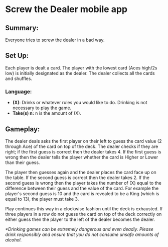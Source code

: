 # Screw the Dealer mobile app

## Summary:
Everyone tries to screw the dealer in a bad way.

## Set Up:
Each player is dealt a card. The player with the lowest card (Aces high/2s low) is initially designated as the dealer. The dealer collects all the cards and shuffles.

### Language:
* **(X)**: Drinks or whatever rules you would like to do. Drinking is not necessary to play the game.
* **Take(s) n:** n is the amount of (X).

## Gameplay:
The dealer deals asks the first player on their left to guess the card value (2 through Ace) of the card on top of the deck. The dealer checks if they are right; if the first guess is correct then the dealer takes 4. If the first guess is wrong then the dealer tells the player whether the card is Higher or Lower than their guess.

The player then guesses again and the dealer places the card face up on the table. If the second guess is correct then the dealer takes 2. If the second guess is wrong then the player takes the number of (X) equal to the difference between their guess and the value of the card. For example the player's second guess is 10 and the card is revealed to be a King (which is equal to 13), the player must take 3.

Play continues this way in a clockwise fashion until the deck is exhausted. If three players in a row do not guess the card on top of the deck correctly on either guess then the player to the left of the dealer becomes the dealer.

_*Drinking games can be extremely dangerous and even deadly. Please drink responsibly and ensure that you do not consume unsafe amounts of alcohol._
